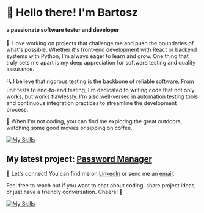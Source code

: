 # 👋 Hello there! I'm Bartosz 
#### a passionate software tester and developer


🌟 I love working on projects that challenge me and push the boundaries of what's possible. Whether it's front-end development with React or backend systems with Python, I'm always eager to learn and grow. One thing that truly sets me apart is my deep appreciation for software testing and quality assurance.

🔍 I believe that rigorous testing is the backbone of reliable software. From unit tests to end-to-end testing, I'm dedicated to writing code that not only works, but works flawlessly. I'm also well-versed in automation testing tools and continuous integration practices to streamline the development process.

🚀 When I'm not coding, you can find me exploring the great outdoors, watching some good movies or sipping on coffee.

[![My Skills](https://skillicons.dev/icons?i=python,selenium,fastapi,mysql,vscode,git,linux,powershell,bash)](https://github.com/BtNowakowski?tab=repositories)  

My latest project: [Password Manager](https://github.com/BtNowakowski/PasswordManager)  
---

🔗 Let's connect! You can find me on [LinkedIn](https://www.linkedin.com/in/btnowakowski/) or send me an [email](mailto:bt_nowakowski@outlook.com).

Feel free to reach out if you want to chat about coding, share project ideas, or just have a friendly conversation. Cheers! 🎉

[![My Skills](https://skillicons.dev/icons?i=linkedin)](https://www.linkedin.com/in/btnowakowski/)

<!--
**BtNowakowski/BtNowakowski** is a ✨ _special_ ✨ repository because its `README.md` (this file) appears on your GitHub profile.

Here are some ideas to get you started:

- 🔭 I’m currently working on ...
- 🌱 I’m currently learning ...
- 👯 I’m looking to collaborate on ...
- 🤔 I’m looking for help with ...
- 💬 Ask me about ...
- 📫 How to reach me: ...
- 😄 Pronouns: ...
- ⚡ Fun fact: ...
-->
